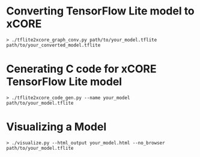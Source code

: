 # Converting TensorFlow Lite model to xCORE

    > ./tflite2xcore_graph_conv.py path/to/your_model.tflite path/to/your_converted_model.tflite

# Cenerating C code for xCORE TensorFlow Lite model

    > ./tflite2xcore_code_gen.py --name your_model path/to/your_model.tflite

# Visualizing a Model

    > ./visualize.py --html_output your_model.html --no_browser path/to/your_model.tflite